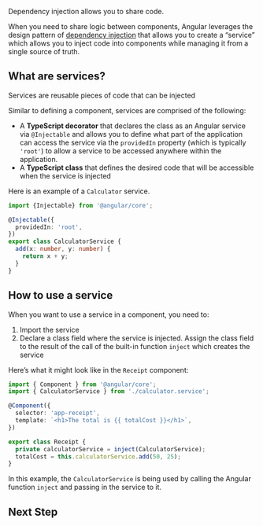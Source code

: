 <docs-decorative-header title="Sharing Code" imgSrc="src/assets/images/dependency_injection.svg"> <!-- markdownlint-disable-line -->
Dependency injection allows you to share code.
</docs-decorative-header>

When you need to share logic between components, Angular leverages the design pattern of [dependency injection](guide/di) that allows you to create a “service” which allows you to inject code into components while managing it from a single source of truth.

## What are services?

Services are reusable pieces of code that can be injected

Similar to defining a component, services are comprised of the following:

- A **TypeScript decorator** that declares the class as an Angular service via `@Injectable` and allows you to define what part of the application can access the service via the `providedIn` property (which is typically `'root'`) to allow a service to be accessed anywhere within the application.
- A **TypeScript class** that defines the desired code that will be accessible when the service is injected

Here is an example of a `Calculator` service.

```ts
import {Injectable} from '@angular/core';

@Injectable({
  providedIn: 'root',
})
export class CalculatorService {
  add(x: number, y: number) {
    return x + y;
  }
}
```

## How to use a service

When you want to use a service in a component, you need to:

1. Import the service
2. Declare a class field where the service is injected. Assign the class field to the result of the call of the built-in function `inject` which creates the service

Here’s what it might look like in the `Receipt` component:

```ts
import { Component } from '@angular/core';
import { CalculatorService } from './calculator.service';

@Component({
  selector: 'app-receipt',
  template: `<h1>The total is {{ totalCost }}</h1>`,
})

export class Receipt {
  private calculatorService = inject(CalculatorService);
  totalCost = this.calculatorService.add(50, 25);
}
```

In this example, the `CalculatorService` is being used by calling the Angular function `inject` and passing in the service to it.

## Next Step

<docs-pill-row>
  <docs-pill title="Next Steps After Essentials" href="essentials/next-steps" />
</docs-pill-row>

